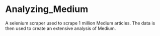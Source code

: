 # Analyzing_Medium
A selenium scraper used to scrape 1 million Medium articles. The data is then used to create an extensive analysis of Medium.
